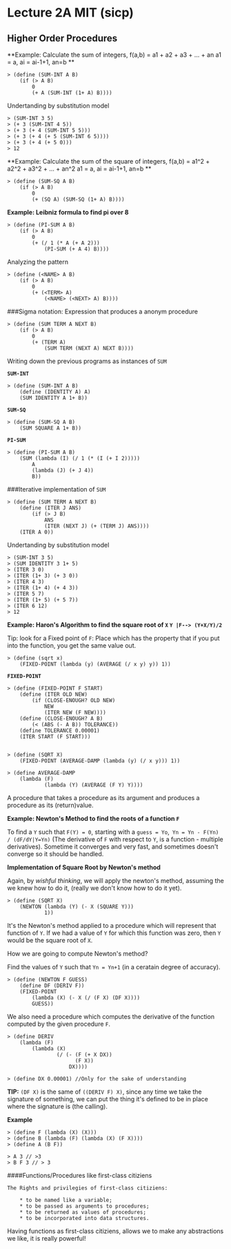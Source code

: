 # Lecture 2A MIT (sicp)

## Higher Order Procedures


**Example: Calculate the sum of integers, f(a,b) = a1 + a2 + a3 + ... + an a1 = a, ai = ai-1+1, an=b **

	> (define (SUM-INT A B)
		(if (> A B)
			0
			(+ A (SUM-INT (1+ A) B))))
			
Undertanding by substitution model

	> (SUM-INT 3 5)
	> (+ 3 (SUM-INT 4 5))
	> (+ 3 (+ 4 (SUM-INT 5 5)))
	> (+ 3 (+ 4 (+ 5 (SUM-INT 6 5))))
	> (+ 3 (+ 4 (+ 5 0)))
	> 12
	

**Example: Calculate the sum of the square of integers, f(a,b) = a1^2 + a2^2 + a3^2 + ... + an^2 a1 = a, ai = ai-1+1, an=b **

	> (define (SUM-SQ A B)
		(if (> A B)
			0
			(+ (SQ A) (SUM-SQ (1+ A) B))))


**Example: Leibniz formula to find pi over 8**

	> (define (PI-SUM A B)
		(if (> A B)
			0
			(+ (/ 1 (* A (+ A 2)))
				(PI-SUM (+ A 4) B))))

Analyzing the pattern

	> (define (<NAME> A B)
		(if (> A B)
			0
			(+ (<TERM> A)
				(<NAME> (<NEXT> A) B))))

###Sigma notation: Expression that produces a anonym procedure

	> (define (SUM TERM A NEXT B)
		(if (> A B)
			0
			(+ (TERM A)
				(SUM TERM (NEXT A) NEXT B))))
	
Writing down the previous programs as instances of `SUM`


**`SUM-INT`**

	> (define (SUM-INT A B)
		(define (IDENTITY A) A)
		(SUM IDENTITY A 1+ B))
		
**`SUM-SQ`**

	> (define (SUM-SQ A B)
		(SUM SQUARE A 1+ B))
		
**`PI-SUM`**

	> (define (PI-SUM A B)
		(SUM (lambda (I) (/ 1 (* (I (+ I 2))))) 
			A 
			(lambda (J) (+ J 4)) 
			B))
			

###Iterative implementation of `SUM`

 	
 	> (define (SUM TERM A NEXT B)
 		(define (ITER J ANS)
 			(if (> J B)
 				ANS
 				(ITER (NEXT J) (+ (TERM J) ANS))))
 		(ITER A 0))
 		
 Undertanding by substitution model
 
 	> (SUM-INT 3 5)
 	> (SUM IDENTITY 3 1+ 5)
	> (ITER 3 0)
	> (ITER (1+ 3) (+ 3 0))
	> (ITER 4 3)
	> (ITER (1+ 4) (+ 4 3))
	> (ITER 5 7)
	> (ITER (1+ 5) (+ 5 7))
	> (ITER 6 12)
	> 12
	

**Example: Haron's Algorithm to find the square root of `X` `Y |F--> (Y+X/Y)/2`**

Tip: look for a Fixed point of `F`: Place which has the property that if you put into the function, you get the same value out.

	> (define (sqrt x)
		(FIXED-POINT (lambda (y) (AVERAGE (/ x y) y)) 1))
		
**`FIXED-POINT`**

	> (define (FIXED-POINT F START)
		(define (ITER OLD NEW)
			(if (CLOSE-ENOUGH? OLD NEW)
				NEW
				(ITER NEW (F NEW))))
		(define (CLOSE-ENOUGH? A B)
			(< (ABS (- A B)) TOLERANCE))
		(define TOLERANCE 0.00001)
		(ITER START (F START)))
		
	
	> (define (SQRT X)
		(FIXED-POINT (AVERAGE-DAMP (lambda (y) (/ x y))) 1))
		
	> (define AVERAGE-DAMP
		(lambda (F)
				(lambda (Y) (AVERAGE (F Y) Y))))
				
A procedure that takes a procedure as its argument and produces a procedure as its (return)value.

**Example: Newton's Method to find the roots of a function `F`**

To find a `Y` such that `F(Y) = 0`, starting with a `guess = Yo`,` Yn = Yn - F(Yn) / (dF/dY|Y=Yn)` (The derivative of `F` with respect to `Y`, is a function - multiple derivatives).
Sometime it converges and very fast, and sometimes doesn't converge so it should be handled.

**Implementation of Square Root by Newton's method**

Again, by *wishful thinking*, we will apply the newton's method, assuming the we knew how to do it, (really we don't know how to do it yet).

	> (define (SQRT X)
		(NEWTON (lambda (Y) (- X (SQUARE Y)))
				1))
				
It's the Newton's method applied to a procedure which will represent that function of `Y`. If we had a value of `Y` for which this function was zero, then `Y` would be the square root of `X`.

How we are going to compute Newton's method?

Find the values of `Y` such that `Yn = Yn+1` (in a ceratain degree of accuracy). 


	> (define (NEWTON F GUESS)
		(define DF (DERIV F))
		(FIXED-POINT 
			(lambda (X) (- X (/ (F X) (DF X))))
			GUESS))


We also need a procedure which computes the derivative of the function computed by the given procedure `F`.


	> (define DERIV		
		(lambda (F)
			(lambda (X) 
					(/ (- (F (+ X DX))
						  (F X))
						DX))))
						
	> (define DX 0.00001) //Only for the sake of understanding
	
			
**TIP:** `(DF X)` is the same of `((DERIV F) X)`, since any time we take the signature of something, we can put the thing it's defined to be in place where the signature is (the calling). 

**Example**

 	> (define F (lambda (X) (X)))
 	> (define B (lambda (F) (lambda (X) (F X))))
 	> (define A (B F))
 	
 	> A 3 // >3
 	> B F 3 // > 3
	
####Functions/Procedures like first-class citiziens


	The Rights and privilegies of first-class citiziens:
	
		* to be named like a variable;
		* to be passed as arguments to procedures;
		* to be returned as values of procedures;
		* to be incorporated into data structures.
		
Having functions as first-class citiziens, allows we to make any abstractions we like, it is really powerful!
		
	